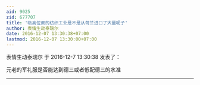 ```yaml
---
aid: 9025
zid: 677707
title: '临高位面的纺织工业是不是从荷兰进口了大量呢子'
author: 表情生动泰瑞尔
date: 2016-12-07 13:30:38+07:00
lastmod: 2016-12-07 13:30:00+07:00
---
```


表情生动泰瑞尔 于 2016-12-7 13:30:38 发表了：

元老的军礼服是否能达到德三或者低配德三的水准

---------

